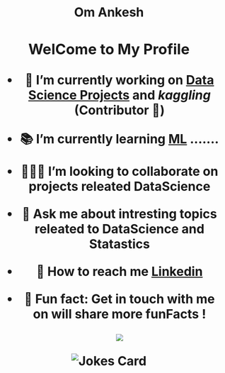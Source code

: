<h1 align = 'center'>Om Ankesh <h/1>

### WelCome to My Profile

- <b>🔭</b> I’m currently working on <a href="https://github.com/omankesh">Data Science Projects</a> and _kaggling_ (Contributor 📝)
- <b>📚</b> I’m currently learning [ML](https://github.com/omankesh) .......
- <b>🙋🏽‍♂️</b> I’m looking to collaborate on projects releated DataScience
- <b>🎤</b> Ask me about intresting topics releated to DataScience and Statastics
- <b>📨</b> How to reach me <a href="[https://www.linkedin.com/in/om-ankesh/)">Linkedin</a>
- <b>💬</b> Fun fact: Get in touch with me on will share more funFacts !

  ![](https://komarev.com/ghpvc/?username=omankesh&color=green)
  
  <!-- Markdown -->

![Jokes Card](https://readme-jokes.vercel.app/api)

